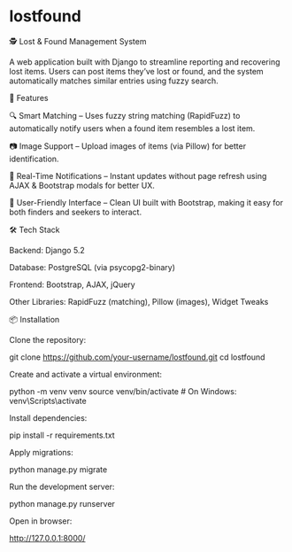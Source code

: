 # lostfound
🕵️ Lost & Found Management System

A web application built with Django to streamline reporting and recovering lost items. Users can post items they’ve lost or found, and the system automatically matches similar entries using fuzzy search.

🚀 Features

🔍 Smart Matching – Uses fuzzy string matching (RapidFuzz) to automatically notify users when a found item resembles a lost item.

📷 Image Support – Upload images of items (via Pillow) for better identification.

🔔 Real-Time Notifications – Instant updates without page refresh using AJAX & Bootstrap modals for better UX.

👤 User-Friendly Interface – Clean UI built with Bootstrap, making it easy for both finders and seekers to interact.

🛠️ Tech Stack

Backend: Django 5.2

Database: PostgreSQL (via psycopg2-binary)

Frontend: Bootstrap, AJAX, jQuery

Other Libraries: RapidFuzz (matching), Pillow (images), Widget Tweaks

📦 Installation

Clone the repository:

git clone https://github.com/your-username/lostfound.git
cd lostfound


Create and activate a virtual environment:

python -m venv venv
source venv/bin/activate   # On Windows: venv\Scripts\activate


Install dependencies:

pip install -r requirements.txt


Apply migrations:

python manage.py migrate


Run the development server:

python manage.py runserver


Open in browser:

http://127.0.0.1:8000/
